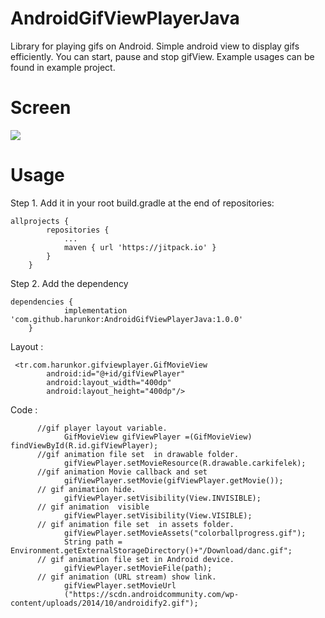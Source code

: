 # AndroidGifViewPlayerJava

Library for playing gifs on Android.
Simple android view to display gifs efficiently. You can start, pause and stop gifView. Example usages can be found in example project.


# Screen

![](https://github.com/harunkor/AndroidGifViewPlayerJava/blob/master/ss.gif?raw=true)

# Usage

Step 1. Add it in your root build.gradle at the end of repositories:
```
allprojects {
		repositories {
			...
			maven { url 'https://jitpack.io' }
		}
	}
```
Step 2. Add the dependency
```
dependencies {
	        implementation 'com.github.harunkor:AndroidGifViewPlayerJava:1.0.0'
	}
```
Layout : 

```
 <tr.com.harunkor.gifviewplayer.GifMovieView
        android:id="@+id/gifViewPlayer"
        android:layout_width="400dp"
        android:layout_height="400dp"/>
```

Code : 

```
      //gif player layout variable.
            GifMovieView gifViewPlayer =(GifMovieView) findViewById(R.id.gifViewPlayer);  
      //gif animation file set  in drawable folder.
            gifViewPlayer.setMovieResource(R.drawable.carkifelek);  
      //gif animation Movie callback and set 
            gifViewPlayer.setMovie(gifViewPlayer.getMovie());  
      // gif animation hide.        
            gifViewPlayer.setVisibility(View.INVISIBLE); 
      // gif animation  visible    
            gifViewPlayer.setVisibility(View.VISIBLE);  
      // gif animation file set  in assets folder.      
            gifViewPlayer.setMovieAssets("colorballprogress.gif"); 
            String path = Environment.getExternalStorageDirectory()+"/Download/danc.gif";
      // gif animation file set in Android device.   
            gifViewPlayer.setMovieFile(path);
      // gif animation (URL stream) show link.   
            gifViewPlayer.setMovieUrl
            ("https://scdn.androidcommunity.com/wp-content/uploads/2014/10/androidify2.gif");
               
```





